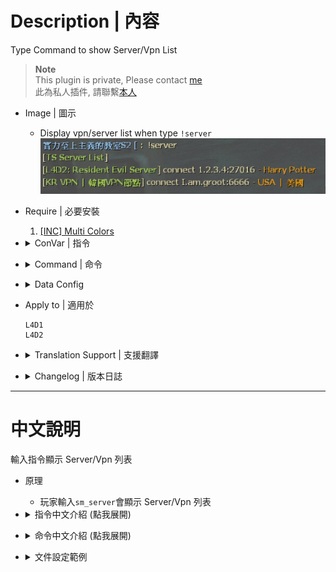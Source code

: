 # Description | 內容
Type Command to show Server/Vpn List

> __Note__ <br/>
This plugin is private, Please contact [me](https://github.com/fbef0102/Game-Private_Plugin#私人插件列表-private-plugins-list)<br/>
此為私人插件, 請聯繫[本人](https://github.com/fbef0102/Game-Private_Plugin#私人插件列表-private-plugins-list)

* Image | 圖示
	* Display vpn/server list when type ```!server```
	<br/>![server_display_list_1](image/server_display_list_1.jpg)

* Require | 必要安裝
	1. [[INC] Multi Colors](https://github.com/fbef0102/L4D1_2-Plugins/releases/tag/Multi-Colors)

* <details><summary>ConVar | 指令</summary>

	* cfg/sourcemod/server_display_list.cfg
		```php
		// 0=Plugin off, 1=Plugin on.
		server_display_list_allow "1"
		```
</details>

* <details><summary>Command | 命令</summary>

	* **Show Server/Vpn List.**
		```php
		sm_vpn
		sm_server
		```

	* **Reloads the data config.** (Admin Required: ADMFLAG_ROOT)
		```php
		sm_vpn_reload
		sm_server_reload
		```
</details>

* <details><summary>Data Config</summary>

	* [data\server_display_list.cfg](data\server_display_list.cfg)
		```php
		"server"
		{
			"27020" //Match Current Server Port
			{
				"num" "2" //total
				"1" //type !server to show list
				{
					"name" "Main IP"
					"ip" "1.2.3.4:7777"
					"author" "Hong Kong"
				}
				"2"
				{
					"name" "KR VPN(Test)"
					"ip" "I.am.groo.t:7777"
					"author" "USA"
				}
			}
		}
		```
</details>

* Apply to | 適用於
	```
	L4D1
	L4D2
	```

* <details><summary>Translation Support | 支援翻譯</summary>

	```
	English
	繁體中文
	简体中文
	```
</details>

* <details><summary>Changelog | 版本日誌</summary>

	* v1.1 (2024-9-3)
		* Add translation file

	* v1.0
	    * Initial Release
</details>

- - - -
# 中文說明
輸入指令顯示 Server/Vpn 列表

* 原理
	* 玩家輸入```sm_server```會顯示 Server/Vpn 列表

* <details><summary>指令中文介紹 (點我展開)</summary>

	* cfg/sourcemod/server_display_list.cfg
		```php
		// 0=關閉插件, 1=啟動插件
		server_display_list_allow "1"
		```
</details>

* <details><summary>命令中文介紹 (點我展開)</summary>

	* **顯示 Server/Vpn 列表**
		```php
		sm_vpn
		sm_server
		```

	* **重新加載文件. (權限: ADMFLAG_ROOT)**
		```php
		sm_vpn_reload
		sm_server_reload
		```
</details>

* <details><summary>文件設定範例</summary>

	* 可自行設定顯示內容
	* [data\server_display_list.cfg](data\server_display_list.cfg)
		```php
		"server"
		{
			"27020" //符合目前伺服器port 
			{
				"num" "2" // 顯示兩個資訊
				"1" //輸入!server顯示以下兩個內容
				{
					"name" "Main IP"
					"ip" "1.2.3.4:7777"
					"author" "Hong Kong"
				}
				"2"
				{
					"name" "KR VPN(Test)"
					"ip" "I.am.groo.t:7777"
					"author" "USA"
				}
			}
		}
		```
</details>